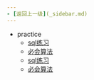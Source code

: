 ```yaml
---
- [返回上一级](_sidebar.md) 
---
```

- practice
	 - [sql练习](practice/sql练习/_sidebar.md)
	 - [必会算法](practice/必会算法/_sidebar.md)
	 - [sql练习](practice/sql练习/_sidebar.md)
	 - [必会算法](practice/必会算法/_sidebar.md)
